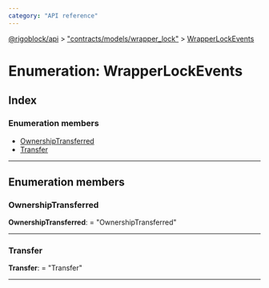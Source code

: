 ```yaml
---
category: "API reference"
---
```



[@rigoblock/api](../1.quick_start.md) > ["contracts/models/wrapper_lock"](../modules/_contracts_models_wrapper_lock_.md) > [WrapperLockEvents](../enums/_contracts_models_wrapper_lock_.wrapperlockevents.md)

# Enumeration: WrapperLockEvents

## Index

### Enumeration members

* [OwnershipTransferred](_contracts_models_wrapper_lock_.wrapperlockevents.md#ownershiptransferred)
* [Transfer](_contracts_models_wrapper_lock_.wrapperlockevents.md#transfer)

---

## Enumeration members

<a id="ownershiptransferred"></a>

###  OwnershipTransferred

**OwnershipTransferred**:  = "OwnershipTransferred"

___
<a id="transfer"></a>

###  Transfer

**Transfer**:  = "Transfer"

___

